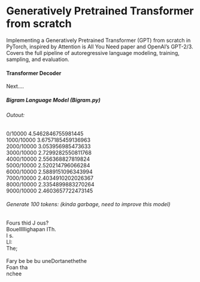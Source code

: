 # Generatively Pretrained Transformer from scratch

Implementing a Generatively Pretrained Transformer (GPT) from scratch in PyTorch, inspired by Attention is All You Need paper and OpenAI’s GPT-2/3. Covers the full pipeline of autoregressive language modeling, training, sampling, and evaluation.




#### Transformer Decoder
Next....  





##### Bigram Language Model (Bigram.py)
###### Outout:
0/10000  4.5462846755981445    <br/>
1000/10000  3.6757185459136963 <br/>
2000/10000  3.053956985473633  <br/>
3000/10000  2.7299282550811768  <br/>
4000/10000  2.556368827819824   <br/>
5000/10000  2.520214796066284   <br/>
6000/10000  2.5889151096343994 <br/>
7000/10000  2.4034910202026367 <br/>
8000/10000  2.3354899883270264 <br/>
9000/10000  2.4603657722473145 <br/>


###### Generate 100 tokens: (kinda garbage, need to improve this model)
Fours thid J ous?          <br/> 
Bouelllllighapan ITh.      <br/>
I s.                       <br/>
LI:                        <br/>
The;                       <br/>
                           <br/>
Fary be be bu uneDortanethethe      <br/>
Foan tha                            <br/>
nchee                               <br/>








